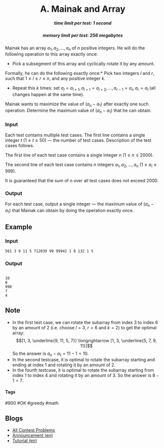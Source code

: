 <h1 style='text-align: center;'> A. Mainak and Array</h1>

<h5 style='text-align: center;'>time limit per test: 1 second</h5>
<h5 style='text-align: center;'>memory limit per test: 256 megabytes</h5>

Mainak has an array $a_1, a_2, \ldots, a_n$ of $n$ positive integers. He will do the following operation to this array exactly once:

* Pick a subsegment of this array and cyclically rotate it by any amount.

 Formally, he can do the following exactly once:* Pick two integers $l$ and $r$, such that $1 \le l \le r \le n$, and any positive integer $k$.
* Repeat this $k$ times: set $a_l=a_{l+1}, a_{l+1}=a_{l+2}, \ldots, a_{r-1}=a_r, a_r=a_l$ (all changes happen at the same time).

Mainak wants to maximize the value of $(a_n - a_1)$ after exactly one such operation. Determine the maximum value of $(a_n - a_1)$ that he can obtain.

### Input

Each test contains multiple test cases. The first line contains a single integer $t$ ($1 \le t \le 50$) — the number of test cases. Description of the test cases follows.

The first line of each test case contains a single integer $n$ ($1 \le n \le 2000$).

The second line of each test case contains $n$ integers $a_1, a_2, \ldots, a_n$ ($1 \le a_i \le 999$).

It is guaranteed that the sum of $n$ over all test cases does not exceed $2000$.

### Output

For each test case, output a single integer — the maximum value of $(a_n - a_1)$ that Mainak can obtain by doing the operation exactly once.

## Example

### Input


```text
561 3 9 11 5 712039 99 99942 1 8 132 1 5
```
### Output

```text

10
0
990
7
4

```
## Note

* In the first test case, we can rotate the subarray from index $3$ to index $6$ by an amount of $2$ (i.e. choose $l = 3$, $r = 6$ and $k = 2$) to get the optimal array: $$[1, 3, \underline{9, 11, 5, 7}] \longrightarrow [1, 3, \underline{5, 7, 9, 11}]$$ So the answer is $a_n - a_1 = 11 - 1 = 10$.
* In the second testcase, it is optimal to rotate the subarray starting and ending at index $1$ and rotating it by an amount of $2$.
* In the fourth testcase, it is optimal to rotate the subarray starting from index $1$ to index $4$ and rotating it by an amount of $3$. So the answer is $8 - 1 = 7$.


#### Tags 

#900 #OK #greedy #math 

## Blogs
- [All Contest Problems](../Codeforces_Round_819_(Div._1_+_Div._2)_and_Grimoire_of_Code_Annual_Contest_2022.md)
- [Announcement (en)](../blogs/Announcement_(en).md)
- [Tutorial (en)](../blogs/Tutorial_(en).md)
